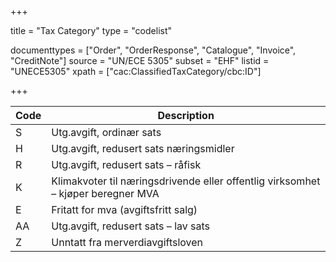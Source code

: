 +++

title = "Tax Category"
type = "codelist"

documenttypes = ["Order", "OrderResponse", "Catalogue", "Invoice", "CreditNote"]
source = "UN/ECE 5305"
subset = "EHF"
listid = "UNECE5305"
xpath = ["cac:ClassifiedTaxCategory/cbc:ID"]

+++

| Code | Description                                                                      |
| ---- | -------------------------------------------------------------------------------- |
| S    | Utg.avgift, ordinær sats                                                         |
| H    | Utg.avgift, redusert sats næringsmidler                                          |
| R    | Utg.avgift, redusert sats – råfisk                                               |
| K    | Klimakvoter til næringsdrivende eller offentlig virksomhet – kjøper beregner MVA |
| E    | Fritatt for mva (avgiftsfritt salg)                                              |
| AA   | Utg.avgift, redusert sats – lav sats                                             |
| Z    | Unntatt fra merverdiavgiftsloven                                                 |
